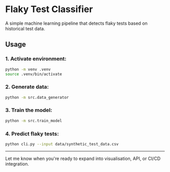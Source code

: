 # Flaky Test Classifier

A simple machine learning pipeline that detects flaky tests based on historical test data.

## Usage

### 1. Activate environment:

```bash
python -m venv .venv
source .venv/bin/activate
```

### 2. Generate data:

```bash
python -m src.data_generator
```

### 3. Train the model:

```bash
python -m src.train_model
```

### 4. Predict flaky tests:

```bash
python cli.py --input data/synthetic_test_data.csv
```

---

Let me know when you're ready to expand into visualisation, API, or CI/CD integration.
